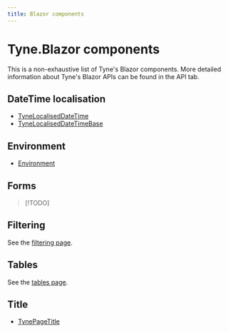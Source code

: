 ```yaml
---
title: Blazor components
---
```


# Tyne.Blazor components
This is a non-exhaustive list of Tyne's Blazor components.
More detailed information about Tyne's Blazor APIs can be found in the API tab.

## DateTime localisation
- [TyneLocalisedDateTime](xref:Tyne.Blazor.Localisation.TyneLocalisedDateTime)
- [TyneLocalisedDateTimeBase](xref:Tyne.Blazor.Localisation.TyneLocalisedDateTimeBase)

## Environment
- [Environment](xref:Tyne.Blazor.Environment)

## Forms
> [!TODO]

## Filtering
See the [filtering page](./filtering/components.md).

## Tables
See the [tables page](./tables.md).

## Title
- [TynePageTitle](xref:Tyne.Blazor.TynePageTitle)
